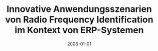 ---
abstract: ''
authors:
- Alexander Achs
date: '2006-01-01'
featured: false
links:
- name: Publik
  url: https://publik.tuwien.ac.at/showentry.php?ID=140862&lang=1
publication_types:
- '7'
publishDate: '2006-01-01'
title: Innovative Anwendungsszenarien von Radio Frequency Identification im Kontext
  von ERP-Systemen
url_pdf: ''
---